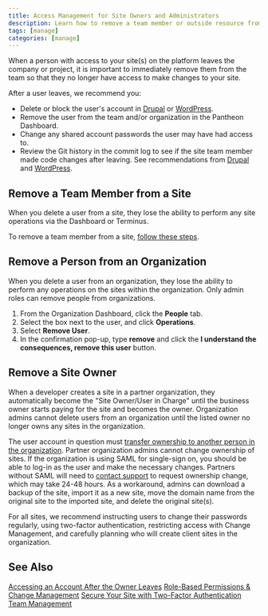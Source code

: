 ```yaml
---
title: Access Management for Site Owners and Administrators
description: Learn how to remove a team member or outside resource from a Pantheon site.
tags: [manage]
categories: [manage]
---
```


When a person with access to your site(s) on the platform leaves the company or project, it is important to immediately remove them from the team so that they no longer have access to make changes to your site.

After a user leaves, we recommend you:

- Delete or block the user's account in [Drupal](https://www.drupal.org/node/627158) or [WordPress](https://codex.wordpress.org/Users_Users_SubPanel).
- Remove the user from the team and/or organization in the Pantheon Dashboard.
- Change any shared account passwords the user may have had access to.
- Review the Git history in the commit log to see if the site team member made code changes after leaving. See recommendations from [Drupal](https://www.drupal.org/node/2365547) and [WordPress](https://codex.wordpress.org/FAQ_My_site_was_hacked).

## Remove a Team Member from a Site
When you delete a user from a site, they lose the ability to perform any site operations via the Dashboard or Terminus.

To remove a team member from a site, [follow these steps](/team-management/#remove-a-team-member).

## Remove a Person from an Organization
When you delete a user from an organization, they lose the ability to perform any operations on the sites within the organization. Only admin roles can remove people from organizations.

1. From the Organization Dashboard, click the **People** tab.
2. Select the box next to the user, and click **Operations**.
3. Select **Remove User**.
4. In the confirmation pop-up, type **remove** and click the **I understand the consequences, remove this user** button.

## Remove a Site Owner
When a developer creates a site in a partner organization, they automatically become the "Site Owner/User in Charge" until the business owner starts paying for the site and becomes the owner. Organization admins cannot delete users from an organization until the listed owner no longer owns any sites in the organization.

The user account in question must [transfer ownership to another person in the organization](/change-management/#change-site-owner). Partner organization admins cannot change ownership of sites. If the organization is using SAML for single-sign on, you should be able to log-in as the user and make the necessary changes. Partners without SAML will need to [contact support](/support/) to request ownership change, which may take 24-48 hours. As a workaround, admins can download a backup of the site, import it as a new site, move the domain name from the original site to the imported site, and delete the original site(s).

For all sites, we recommend instructing users to change their passwords regularly, using two-factor authentication, restricting access with Change Management, and carefully planning who will create client sites in the organization.

## See Also
[Accessing an Account After the Owner Leaves](/site-access/)
[Role-Based Permissions & Change Management](/change-management/)
[Secure Your Site with Two-Factor Authentication](/guides/two-factor-authentication/)
[Team Management](/team-management/)
